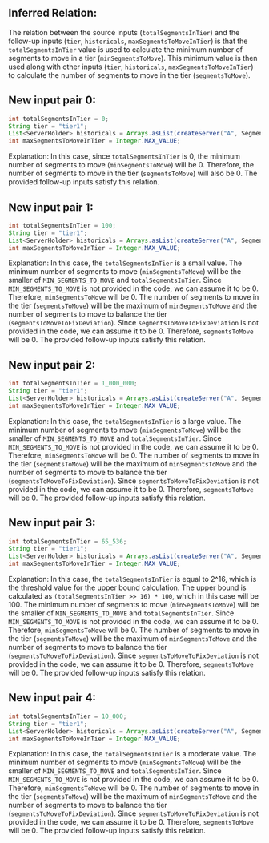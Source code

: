 ## Inferred Relation:
The relation between the source inputs (`totalSegmentsInTier`) and the follow-up inputs (`tier`, `historicals`, `maxSegmentsToMoveInTier`) is that the `totalSegmentsInTier` value is used to calculate the minimum number of segments to move in a tier (`minSegmentsToMove`). This minimum value is then used along with other inputs (`tier`, `historicals`, `maxSegmentsToMoveInTier`) to calculate the number of segments to move in the tier (`segmentsToMove`).

## New input pair 0:
```java
int totalSegmentsInTier = 0;
String tier = "tier1";
List<ServerHolder> historicals = Arrays.asList(createServer("A", SegmentToMoveCalculatorTest.WIKI_SEGMENTS), createServer("B", SegmentToMoveCalculatorTest.WIKI_SEGMENTS));
int maxSegmentsToMoveInTier = Integer.MAX_VALUE;
```
Explanation: In this case, since `totalSegmentsInTier` is 0, the minimum number of segments to move (`minSegmentsToMove`) will be 0. Therefore, the number of segments to move in the tier (`segmentsToMove`) will also be 0. The provided follow-up inputs satisfy this relation.

## New input pair 1:
```java
int totalSegmentsInTier = 100;
String tier = "tier1";
List<ServerHolder> historicals = Arrays.asList(createServer("A", SegmentToMoveCalculatorTest.WIKI_SEGMENTS), createServer("B", SegmentToMoveCalculatorTest.WIKI_SEGMENTS));
int maxSegmentsToMoveInTier = Integer.MAX_VALUE;
```
Explanation: In this case, the `totalSegmentsInTier` is a small value. The minimum number of segments to move (`minSegmentsToMove`) will be the smaller of `MIN_SEGMENTS_TO_MOVE` and `totalSegmentsInTier`. Since `MIN_SEGMENTS_TO_MOVE` is not provided in the code, we can assume it to be 0. Therefore, `minSegmentsToMove` will be 0. The number of segments to move in the tier (`segmentsToMove`) will be the maximum of `minSegmentsToMove` and the number of segments to move to balance the tier (`segmentsToMoveToFixDeviation`). Since `segmentsToMoveToFixDeviation` is not provided in the code, we can assume it to be 0. Therefore, `segmentsToMove` will be 0. The provided follow-up inputs satisfy this relation.

## New input pair 2:
```java
int totalSegmentsInTier = 1_000_000;
String tier = "tier1";
List<ServerHolder> historicals = Arrays.asList(createServer("A", SegmentToMoveCalculatorTest.WIKI_SEGMENTS), createServer("B", SegmentToMoveCalculatorTest.WIKI_SEGMENTS));
int maxSegmentsToMoveInTier = Integer.MAX_VALUE;
```
Explanation: In this case, the `totalSegmentsInTier` is a large value. The minimum number of segments to move (`minSegmentsToMove`) will be the smaller of `MIN_SEGMENTS_TO_MOVE` and `totalSegmentsInTier`. Since `MIN_SEGMENTS_TO_MOVE` is not provided in the code, we can assume it to be 0. Therefore, `minSegmentsToMove` will be 0. The number of segments to move in the tier (`segmentsToMove`) will be the maximum of `minSegmentsToMove` and the number of segments to move to balance the tier (`segmentsToMoveToFixDeviation`). Since `segmentsToMoveToFixDeviation` is not provided in the code, we can assume it to be 0. Therefore, `segmentsToMove` will be 0. The provided follow-up inputs satisfy this relation.

## New input pair 3:
```java
int totalSegmentsInTier = 65_536;
String tier = "tier1";
List<ServerHolder> historicals = Arrays.asList(createServer("A", SegmentToMoveCalculatorTest.WIKI_SEGMENTS), createServer("B", SegmentToMoveCalculatorTest.WIKI_SEGMENTS));
int maxSegmentsToMoveInTier = Integer.MAX_VALUE;
```
Explanation: In this case, the `totalSegmentsInTier` is equal to 2^16, which is the threshold value for the upper bound calculation. The upper bound is calculated as `(totalSegmentsInTier >> 16) * 100`, which in this case will be 100. The minimum number of segments to move (`minSegmentsToMove`) will be the smaller of `MIN_SEGMENTS_TO_MOVE` and `totalSegmentsInTier`. Since `MIN_SEGMENTS_TO_MOVE` is not provided in the code, we can assume it to be 0. Therefore, `minSegmentsToMove` will be 0. The number of segments to move in the tier (`segmentsToMove`) will be the maximum of `minSegmentsToMove` and the number of segments to move to balance the tier (`segmentsToMoveToFixDeviation`). Since `segmentsToMoveToFixDeviation` is not provided in the code, we can assume it to be 0. Therefore, `segmentsToMove` will be 0. The provided follow-up inputs satisfy this relation.

## New input pair 4:
```java
int totalSegmentsInTier = 10_000;
String tier = "tier1";
List<ServerHolder> historicals = Arrays.asList(createServer("A", SegmentToMoveCalculatorTest.WIKI_SEGMENTS), createServer("B", SegmentToMoveCalculatorTest.WIKI_SEGMENTS));
int maxSegmentsToMoveInTier = Integer.MAX_VALUE;
```
Explanation: In this case, the `totalSegmentsInTier` is a moderate value. The minimum number of segments to move (`minSegmentsToMove`) will be the smaller of `MIN_SEGMENTS_TO_MOVE` and `totalSegmentsInTier`. Since `MIN_SEGMENTS_TO_MOVE` is not provided in the code, we can assume it to be 0. Therefore, `minSegmentsToMove` will be 0. The number of segments to move in the tier (`segmentsToMove`) will be the maximum of `minSegmentsToMove` and the number of segments to move to balance the tier (`segmentsToMoveToFixDeviation`). Since `segmentsToMoveToFixDeviation` is not provided in the code, we can assume it to be 0. Therefore, `segmentsToMove` will be 0. The provided follow-up inputs satisfy this relation.